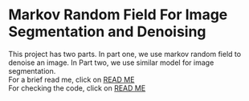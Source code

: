 # Markov Random Field For Image Segmentation and Denoising
This project has two parts. In part one, we use markov random field to denoise an image. In Part two, we use similar model for image segmentation. <br>
For a brief read me, click on [READ ME](README/README.md) <br>
For checking the code, click on [READ ME](Codes/README.md)




